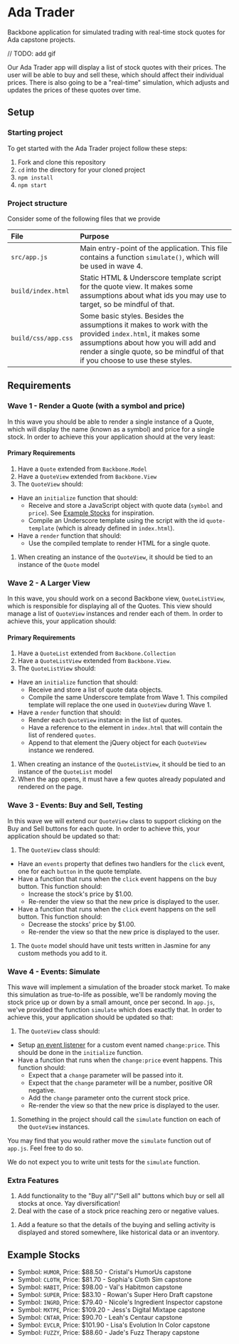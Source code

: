 # Ada Trader
Backbone application for simulated trading with real-time stock quotes for Ada capstone projects.

// TODO: add gif

Our Ada Trader app will display a list of stock quotes with their prices. The user will be able to buy and sell these, which should affect their individual prices. There is also going to be a "real-time" simulation, which adjusts and updates the prices of these quotes over time.

## Setup
### Starting project
To get started with the Ada Trader project follow these steps:

1. Fork and clone this repository
1. `cd` into the directory for your cloned project
1. `npm install`
1. `npm start`

### Project structure
Consider some of the following files that we provide

| File | Purpose |
|:-----|:--------|
| `src/app.js` | Main entry-point of the application. This file contains a function `simulate()`, which will be used in wave 4. |
| `build/index.html` | Static HTML & Underscore template script for the quote view. It makes some assumptions about what ids you may use to target, so be mindful of that. |
| `build/css/app.css` | Some basic styles. Besides the assumptions it makes to work with the provided `index.html`, it makes some assumptions about how you will add and render a single quote, so be mindful of that if you choose to use these styles. |

## Requirements
### Wave 1 - Render a Quote (with a symbol and price)
In this wave you should be able to render a single instance of a Quote, which will display the name (known as a symbol) and price for a single stock. In order to achieve this your application should at the very least:

#### Primary Requirements
1. Have a `Quote` extended from `Backbone.Model`
1. Have a `QuoteView` extended from `Backbone.View`
1. The `QuoteView` should:
  * Have an `initialize` function that should:
    * Receive and store a JavaScript object with quote data (`symbol` and `price`). See [Example Stocks](#example-stocks) for inspiration.
    * Compile an Underscore template using the script with the id `quote-template` (which is already defined in `index.html`).
  * Have a `render` function that should:
    * Use the compiled template to render HTML for a single quote.
1. When creating an instance of the `QuoteView`, it should be tied to an instance of the `Quote` model

### Wave 2 - A Larger View
In this wave, you should work on a second Backbone view,  `QuoteListView`, which is responsible for displaying all of the Quotes. This view should manage a list of `QuoteView` instances and render each of them. In order to achieve this, your application should:

#### Primary Requirements
1. Have a `QuoteList` extended from `Backbone.Collection`
1. Have a `QuoteListView` extended from `Backbone.View`.
1. The `QuoteListView` should:
  * Have an `initialize` function that should:
    * Receive and store a list of quote data objects.
    * Compile the same Underscore template from Wave 1. This compiled template will replace the one used in `QuoteView` during Wave 1.
  * Have a `render` function that should:
    * Render each `QuoteView` instance in the list of quotes.
    * Have a reference to the element in `index.html` that will contain the list of rendered `quotes`.
    * Append to that element the jQuery object for each `QuoteView` instance we rendered.
1. When creating an instance of the `QuoteListView`, it should be tied to an instance of the `QuoteList` model
1. When the app opens, it must have a few quotes already populated and rendered on the page.

### Wave 3 - Events: Buy and Sell, Testing
In this wave we will extend our `QuoteView` class to support clicking on the Buy and Sell buttons for each quote. In order to achieve this, your application should be updated so that:

1. The `QuoteView` class should:
  * Have an `events` property that defines two handlers for the `click` event, one for each `button` in the quote template.
  * Have a function that runs when the `click` event happens on the buy button. This function should:
    * Increase the stock's price by $1.00.
    * Re-render the view so that the new price is displayed to the user.
  * Have a function that runs when the `click` event happens on the sell button. This function should:
    * Decrease the stocks' price by $1.00.
    * Re-render the view so that the new price is displayed to the user.
1. The `Quote` model should have unit tests written in Jasmine for any custom methods you add to it.

### Wave 4 - Events: Simulate
This wave will implement a simulation of the broader stock market. To make this simulation as true-to-life as possible, we'll be randomly moving the stock price up or down by a small amount, once per second. In `app.js`, we've provided the function `simulate` which does exactly that. In order to achieve this, your application should be updated so that:

1. The `QuoteView` class should:
  * Setup [an event listener](http://backbonejs.org/#Events-on) for a custom event named `change:price`. This should be done in the `initialize` function.
  * Have a function that runs when the `change:price` event happens. This function should:
    * Expect that a `change` parameter will be passed into it.
    * Expect that the `change` parameter will be a number, positive OR negative.
    * Add the `change` parameter onto the current stock price.
    * Re-render the view so that the new price is displayed to the user.
1. Something in the project should call the `simulate` function on each of the `QuoteView` instances.

You may find that you would rather move the `simulate` function out of `app.js`. Feel free to do so.

We do not expect you to write unit tests for the `simulate` function.

### Extra Features
1. Add functionality to the "Buy all"/"Sell all" buttons which buy or sell all stocks at once. Yay diversification!
1. Deal with the case of a stock price reaching zero or negative values.
<!-- 1. We can do better than hardcoded data! _Along with leaving at least two hardcoded quotes in the app_, let's pull our data from an API. Clone [the ada-trader-server](https://github.com/CheezItMan/ada-trader-server). Modify your app so it can pull from this ada-trader-server if it's running locally. -->
1. Add a feature so that the details of the buying and selling activity is displayed and stored somewhere, like historical data or an inventory.


## Example Stocks
* Symbol: `HUMOR`, Price: $88.50 - Cristal's HumorUs capstone
* Symbol: `CLOTH`, Price: $81.70 - Sophia's Cloth Sim capstone
* Symbol: `HABIT`, Price: $98.00 - Val's Habitmon capstone
* Symbol: `SUPER`, Price: $83.10 - Rowan's Super Hero Draft capstone
* Symbol: `INGRD`, Price: $79.40 - Nicole's Ingredient Inspector capstone
* Symbol: `MXTPE`, Price: $109.20 - Jess's Digital Mixtape capstone
* Symbol: `CNTAR`, Price: $90.70 - Leah's Centaur capstone
* Symbol: `EVCLR`, Price: $101.90 - Lisa's Evolution In Color capstone
* Symbol: `FUZZY`, Price: $88.60 - Jade's Fuzz Therapy capstone

